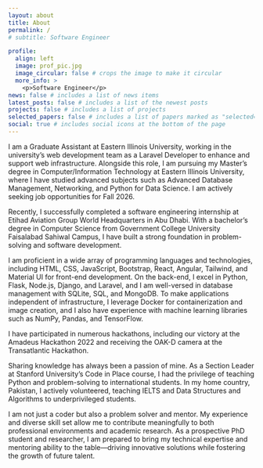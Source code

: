 ```yaml
---
layout: about
title: About
permalink: /
# subtitle: Software Engineer

profile:
  align: left
  image: prof_pic.jpg
  image_circular: false # crops the image to make it circular
  more_info: >
    <p>Software Engineer</p>
news: false # includes a list of news items
latest_posts: false # includes a list of the newest posts
projects: false # includes a list of projects
selected_papers: false # includes a list of papers marked as "selected={true}"
social: true # includes social icons at the bottom of the page
---
```

I am a Graduate Assistant at Eastern Illinois University, working in the university’s web development team as a Laravel Developer to enhance and support web infrastructure. Alongside this role, I am pursuing my Master’s degree in Computer/Information Technology at Eastern Illinois University, where I have studied advanced subjects such as Advanced Database Management, Networking, and Python for Data Science. I am actively seeking job opportunities for Fall 2026.

Recently, I successfully completed a software engineering internship at Etihad Aviation Group World Headquarters in Abu Dhabi. With a bachelor’s degree in Computer Science from Government College University Faisalabad Sahiwal Campus, I have built a strong foundation in problem-solving and software development.

I am proficient in a wide array of programming languages and technologies, including HTML, CSS, JavaScript, Bootstrap, React, Angular, Tailwind, and Material UI for front-end development. On the back-end, I excel in Python, Flask, Node.js, Django, and Laravel, and I am well-versed in database management with SQLite, SQL, and MongoDB. To make applications independent of infrastructure, I leverage Docker for containerization and image creation, and I also have experience with machine learning libraries such as NumPy, Pandas, and TensorFlow.

I have participated in numerous hackathons, including our victory at the Amadeus Hackathon 2022 and receiving the OAK-D camera at the Transatlantic Hackathon.

Sharing knowledge has always been a passion of mine. As a Section Leader at Stanford University’s Code in Place course, I had the privilege of teaching Python and problem-solving to international students. In my home country, Pakistan, I actively volunteered, teaching IELTS and Data Structures and Algorithms to underprivileged students.

I am not just a coder but also a problem solver and mentor. My experience and diverse skill set allow me to contribute meaningfully to both professional environments and academic research. As a prospective PhD student and researcher, I am prepared to bring my technical expertise and mentoring ability to the table—driving innovative solutions while fostering the growth of future talent.
